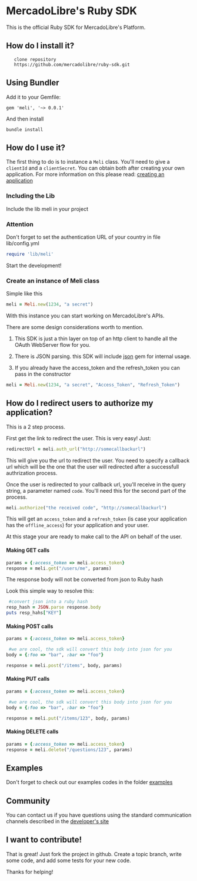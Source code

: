 # MercadoLibre's Ruby SDK

This is the official Ruby SDK for MercadoLibre's Platform.

## How do I install it?

       clone repository
       https://github.com/mercadolibre/ruby-sdk.git

## Using Bundler

Add it to your Gemfile:

    gem 'meli', '~> 0.0.1'

And then install

    bundle install

## How do I use it?

The first thing to do is to instance a ```Meli``` class. You'll need to give a ```clientId``` and a ```clientSecret```. You can obtain both after creating your own application. For more information on this please read: [creating an application](http://developers.mercadolibre.com/application-manager/)

### Including the Lib
Include the lib meli in your project

### Attention
Don't forget to set the authentication URL of your country in file lib/config.yml

```ruby
require 'lib/meli'
```
Start the development!

### Create an instance of Meli class
Simple like this
```ruby
meli = Meli.new(1234, "a secret")
```
With this instance you can start working on MercadoLibre's APIs.

There are some design considerations worth to mention.

1. This SDK is just a thin layer on top of an http client to handle all the OAuth WebServer flow for you.

2. There is JSON parsing. this SDK will include [json](http://rubygems.org/gems/json) gem for internal usage.

3. If you already have the access_token and the refresh_token you can pass in the constructor

```ruby
meli = Meli.new(1234, "a secret", "Access_Token", "Refresh_Token")
```

## How do I redirect users to authorize my application?

This is a 2 step process.

First get the link to redirect the user. This is very easy! Just:

```ruby
redirectUrl = meli.auth_url("http://somecallbackurl")
```

This will give you the url to redirect the user. You need to specify a callback url which will be the one that the user will redirected after a successfull authrization process.

Once the user is redirected to your callback url, you'll receive in the query string, a parameter named ```code```. You'll need this for the second part of the process.

```ruby
meli.authorize("the received code", "http://somecallbackurl")
```

This will get an ```access_token``` and a ```refresh_token``` (is case your application has the ```offline_access```) for your application and your user.

At this stage your are ready to make call to the API on behalf of the user.

#### Making GET calls

```ruby
params = {:access_token => meli.access_token}
response = meli.get("/users/me", params)
```

The response body will not be converted from json to Ruby hash

Look this simple way to resolve this:

```ruby
 #convert json into a ruby hash
resp_hash = JSON.parse response.body
puts resp_hahs["KEY"]
```

#### Making POST calls

```ruby
params = {:access_token => meli.access_token}

 #we are cool, the sdk will convert this body into json for you
body = {:foo => "bar", :bar => "foo"}

response = meli.post("/items", body, params)
```

#### Making PUT calls

```ruby
params = {:access_token => meli.access_token}

 #we are cool, the sdk will convert this body into json for you
body = {:foo => "bar", :bar => "foo"}

response = meli.put("/items/123", body, params)
```

#### Making DELETE calls
```ruby
params = {:access_token => meli.access_token}
response = meli.delete("/questions/123", params)
```

## Examples

Don't forget to check out our examples codes in the folder [examples](https://github.com/mercadolibre/ruby-sdk/tree/master/examples)

## Community

You can contact us if you have questions using the standard communication channels described in the [developer's site](http://developers.mercadolibre.com/community/)

## I want to contribute!

That is great! Just fork the project in github. Create a topic branch, write some code, and add some tests for your new code.

Thanks for helping!
